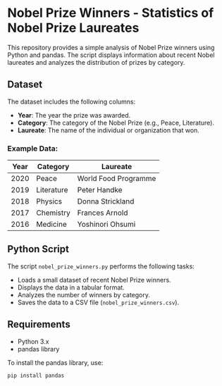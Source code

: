 # Nobel Prize Winners - Statistics of Nobel Prize Laureates

This repository provides a simple analysis of Nobel Prize winners using Python and pandas. The script displays information about recent Nobel laureates and analyzes the distribution of prizes by category.

## Dataset

The dataset includes the following columns:

- **Year**: The year the prize was awarded.
- **Category**: The category of the Nobel Prize (e.g., Peace, Literature).
- **Laureate**: The name of the individual or organization that won.

### Example Data:

| Year | Category     | Laureate                 |
|-----|--------------|---------------------------|
| 2020 | Peace        | World Food Programme       |
| 2019 | Literature   | Peter Handke               |
| 2018 | Physics      | Donna Strickland            |
| 2017 | Chemistry    | Frances Arnold              |
| 2016 | Medicine     | Yoshinori Ohsumi            |

## Python Script

The script `nobel_prize_winners.py` performs the following tasks:

- Loads a small dataset of recent Nobel Prize winners.
- Displays the data in a tabular format.
- Analyzes the number of winners by category.
- Saves the data to a CSV file (`nobel_prize_winners.csv`).

## Requirements

- Python 3.x
- pandas library

To install the pandas library, use:
```bash
pip install pandas
